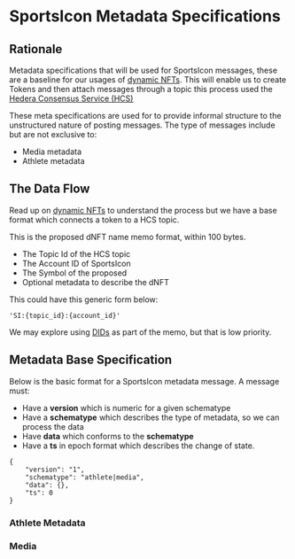 # SportsIcon Metadata Specifications


## Rationale

Metadata specifications that will be used for SportsIcon messages, these are a baseline for our usages of [dynamic NFTs](https://github.com/trustenterprises/hedera-dnft-specification). This will enable us to create Tokens and then attach messages through a topic this process used the [Hedera Consensus Service (HCS)](https://hedera.com/consensus-service) 

These meta specifications are used for to provide informal structure to the unstructured nature of posting messages. The type of messages include but are not exclusive to:

- Media metadata
- Athlete metadata 

## The Data Flow

Read up on [dynamic NFTs](https://github.com/trustenterprises/hedera-dnft-specification) to understand the process but we have a base format which connects a token to a HCS topic.

This is the proposed dNFT name memo format, within 100 bytes.

- The Topic Id of the HCS topic
- The Account ID of SportsIcon
- The Symbol of the proposed
- Optional metadata to describe the dNFT

This could have this generic form below:

    'SI:{topic_id}:{account_id}'

We may explore using [DIDs](https://www.w3.org/TR/did-core/) as part of the memo, but that is low priority.

## Metadata Base Specification

Below is the basic format for a SportsIcon metadata message. A message must:

- Have a **version** which is numeric for a given schematype
- Have a **schematype** which describes the type of metadata, so we can process the data
- Have **data** which conforms to the **schematype**
- Have a **ts** in epoch format which describes the change of state.  

```
{
    "version": "1",
    "schematype": "athlete|media",
    "data": {},
    "ts": 0      
}
```

### Athlete Metadata

### Media
